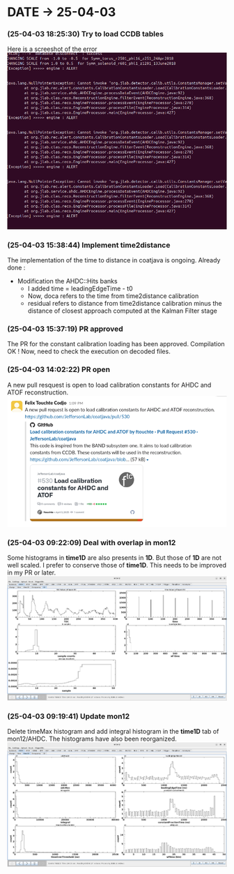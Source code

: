 # DATE → 25-04-03

### (25-04-03 18:25:30) Try to load CCDB tables 
Here is a screeshot of the error 
![25-04-03-18-25-30.png](./img/25-04-03/25-04-03-18-25-30.png) 

### (25-04-03 15:38:44) Implement time2distance 
The implementation of the time to distance in coatjava is ongoing. Already done :
- Modification the AHDC::Hits banks
    - I added time = leadingEdgeTime - t0
    - Now, doca refers to the time from time2distance calibration
    - residual refers to distance from time2distance calibration minus the distance of closest approach computed at the Kalman Filter stage   

### (25-04-03 15:37:19) PR approved 
The PR for the constant calibration loading has been approved. Compilation OK ! Now, need to check the execution on decoded files. 

### (25-04-03 14:02:22) PR open 
A new pull resquest is open to load calibration constants for AHDC and ATOF reconstruction. 
![25-04-03-14-02-22.png](./img/25-04-03/25-04-03-14-02-22.png) 

### (25-04-03 09:22:09) Deal with overlap in mon12 
Some histograms in **time1D** are also presents in **1D**. But those of **1D** are not well scaled. I prefer to conserve those of **time1D**. This needs to be improved in my PR or later. 
![25-04-03-09-22-09.png](./img/25-04-03/25-04-03-09-22-09.png) 

### (25-04-03 09:19:41) Update mon12 
Delete timeMax histogram and add integral histogram in the **time1D** tab of mon12/AHDC. The histograms have also been reorganized. 
![25-04-03-09-19-41.png](./img/25-04-03/25-04-03-09-19-41.png) 


